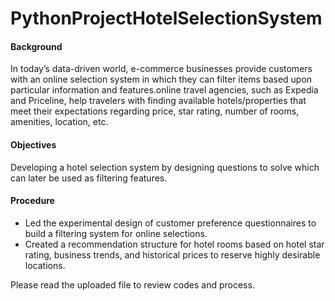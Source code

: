 # PythonProjectHotelSelectionSystem
#### Background
In today’s data-driven world, e-commerce businesses provide customers with an online selection system in which they can filter items based upon particular information and features.online travel agencies, such as Expedia and Priceline, help travelers with finding available hotels/properties that meet their expectations regarding price, star rating, number of rooms, amenities, location, etc. 

#### Objectives
Developing a hotel selection system by designing questions to solve which can later be used as filtering features. 

#### Procedure
- Led the experimental design of customer preference questionnaires to build a filtering system for online selections.
- Created a recommendation structure for hotel rooms based on hotel star rating, business trends, and historical prices to reserve
highly desirable locations. 

Please read the uploaded file to review codes and process.   
